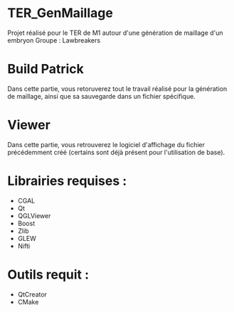 # TER_GenMaillage
Projet réalisé pour le TER de M1 autour d'une génération de maillage d'un embryon 
Groupe : Lawbreakers

# Build Patrick

Dans cette partie, vous retoruverez tout le travail réalisé pour la génération de maillage, ainsi que sa sauvegarde dans un fichier spécifique.

# Viewer

Dans cette partie, vous retrouverez le logiciel d'affichage du fichier précédemment créé (certains sont déjà présent pour l'utilisation de base).

# Librairies requises :
  - CGAL
  - Qt
  - QGLViewer
  - Boost
  - Zlib
  - GLEW
  - Nifti
  
# Outils requit :
  - QtCreator
  - CMake
